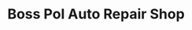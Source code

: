 ---
title: "Boss Pol Auto Repair Shop"
url: /calamba/boss-pol-auto-repair-shop/
shop: car repair
---